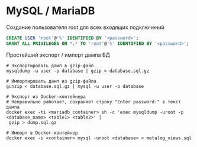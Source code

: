 # MySQL / MariaDB

Создание пользователя root для всех входящих подключений

```sql
CREATE USER 'root'@'%' IDENTIFIED BY '<password>';
GRANT ALL PRIVILEGES ON *.* TO 'root'@'%' IDENTIFIED BY '<password>';
```

Простейший экспорт / импорт дампа БД

```shell
# Экспортировать дамп в gzip-файл
mysqldump -u user -p database | gzip > database.sql.gz

# Импортировать дамп из gzip-файла
gunzip < database.sql.gz | mysql -u user -p database

# Экспорт из Docker-контейнера
# Неправильно работает, сохраняет строку "Enter password:" в текст дампа
docker exec -ti <mariadb_container> sh -c 'exec mysqldump -uroot -p <database_name> <table1> <table2>' |
 gzip > dump.sql.gz

# Импорт в Docker-контейнер
docker exec -i <container> mysql -uroot <database> < metalog_views.sql
```
